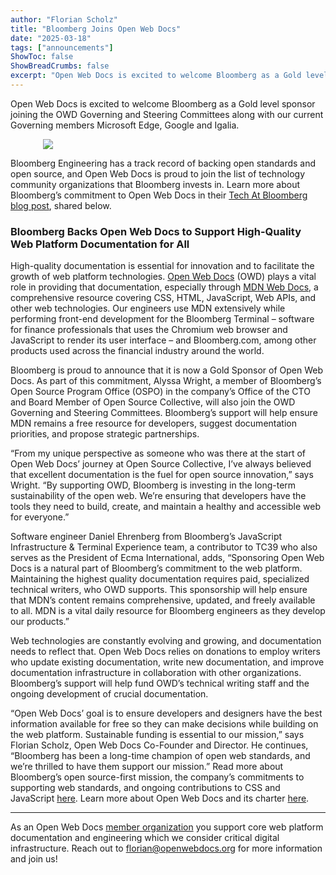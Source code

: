 ```yaml
---
author: "Florian Scholz"
title: "Bloomberg Joins Open Web Docs"
date: "2025-03-18"
tags: ["announcements"]
ShowToc: false
ShowBreadCrumbs: false
excerpt: "Open Web Docs is excited to welcome Bloomberg as a Gold level sponsor!"
---
```


Open Web Docs is excited to welcome Bloomberg as a Gold level sponsor joining the OWD Governing and Steering Committees along with our current Governing members Microsoft Edge, Google and Igalia.

<a href="https://www.TechAtBloomberg.com/opensource">
  <picture>
    <source
      media="(prefers-color-scheme: light)"
      srcset="/img/bloomberg-light.png"
    />
    <img
      class="logo"
      src="/img/bloomberg.png"
      data-lightsrc="/img/bloomberg-light.png"
      style="max-width: 25rem; display: block; margin: 0 auto"
    />
  </picture>
</a>

Bloomberg Engineering has a track record of backing open standards and open source, and Open Web Docs is proud to join the list of technology community organizations that Bloomberg invests in. Learn more about Bloomberg’s commitment to Open Web Docs in their [Tech At Bloomberg blog post](https://www.bloomberg.com/company/stories/bloomberg-backs-open-web-docs), shared below.

### Bloomberg Backs Open Web Docs to Support High-Quality Web Platform Documentation for All

High-quality documentation is essential for innovation and to facilitate the growth of web platform technologies. [Open Web Docs](https://openwebdocs.org) (OWD) plays a vital role in providing that documentation, especially through [MDN Web Docs](https://developer.mozilla.org/en-US/), a comprehensive resource covering CSS, HTML, JavaScript, Web APIs, and other web technologies. Our engineers use MDN extensively while performing front-end development for the Bloomberg Terminal – software for finance professionals that uses the Chromium web browser and JavaScript to render its user interface – and Bloomberg.com, among other products used across the financial industry around the world.

Bloomberg is proud to announce that it is now a Gold Sponsor of Open Web Docs. As part of this commitment, Alyssa Wright, a member of Bloomberg’s Open Source Program Office (OSPO) in the company’s Office of the CTO and Board Member of Open Source Collective, will also join the OWD Governing and Steering Committees. Bloomberg’s support will help ensure MDN remains a free resource for developers, suggest documentation priorities, and propose strategic partnerships.

“From my unique perspective as someone who was there at the start of Open Web Docs’ journey at Open Source Collective, I’ve always believed that excellent documentation is the fuel for open source innovation,” says Wright. “By supporting OWD, Bloomberg is investing in the long-term sustainability of the open web. We’re ensuring that developers have the tools they need to build, create, and maintain a healthy and accessible web for everyone.”

Software engineer Daniel Ehrenberg from Bloomberg’s JavaScript Infrastructure &amp; Terminal Experience team, a contributor to TC39 who also serves as the President of Ecma International, adds, “Sponsoring Open Web Docs is a natural part of Bloomberg’s commitment to the web platform. Maintaining the highest quality documentation requires paid, specialized technical writers, who OWD supports. This sponsorship will help ensure that MDN’s content remains comprehensive, updated, and freely available to all. MDN is a vital daily resource for Bloomberg engineers as they develop our products.”

Web technologies are constantly evolving and growing, and documentation needs to reflect that. Open Web Docs relies on donations to employ writers who update existing documentation, write new documentation, and improve documentation infrastructure in collaboration with other organizations. Bloomberg’s support will help fund OWD’s technical writing staff and the ongoing development of crucial documentation.

“Open Web Docs’ goal is to ensure developers and designers have the best information available for free so they can make decisions while building on the web platform. Sustainable funding is essential to our mission,” says Florian Scholz, Open Web Docs Co-Founder and Director. He continues, “Bloomberg has been a long-time champion of open web standards, and we’re thrilled to have them support our mission.” Read more about Bloomberg’s open source-first mission, the company’s commitments to supporting web standards, and ongoing contributions to CSS and JavaScript [here](https://www.bloomberg.com/company/values/tech-at-bloomberg/open-source/). Learn more about Open Web Docs and its charter [here](https://github.com/openwebdocs/project).

<hr>

As an Open Web Docs [member organization](https://openwebdocs.org/membership) you support core web platform documentation and engineering which we consider critical digital infrastructure. Reach out to [florian@openwebdocs.org](mailto:florian@openwebdocs.org) for more information and join us!
